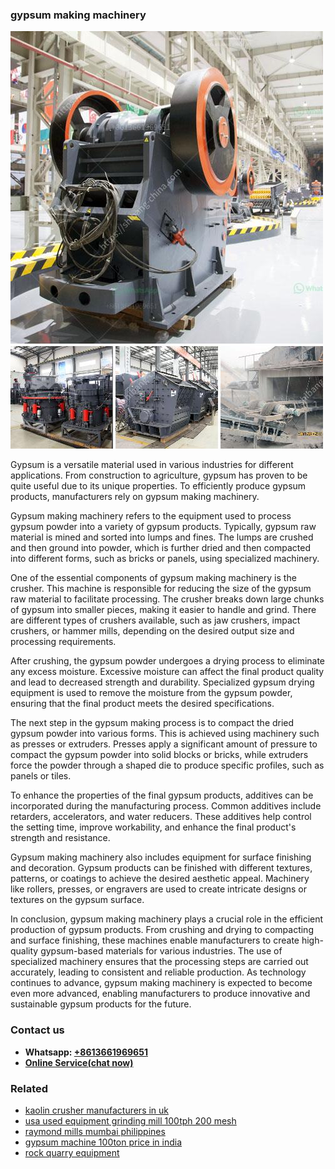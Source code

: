 <h3>gypsum making machinery</h3><img src='1708309563.jpg' alt=''><p>Gypsum is a versatile material used in various industries for different applications. From construction to agriculture, gypsum has proven to be quite useful due to its unique properties. To efficiently produce gypsum products, manufacturers rely on gypsum making machinery.</p><p>Gypsum making machinery refers to the equipment used to process gypsum powder into a variety of gypsum products. Typically, gypsum raw material is mined and sorted into lumps and fines. The lumps are crushed and then ground into powder, which is further dried and then compacted into different forms, such as bricks or panels, using specialized machinery.</p><p>One of the essential components of gypsum making machinery is the crusher. This machine is responsible for reducing the size of the gypsum raw material to facilitate processing. The crusher breaks down large chunks of gypsum into smaller pieces, making it easier to handle and grind. There are different types of crushers available, such as jaw crushers, impact crushers, or hammer mills, depending on the desired output size and processing requirements.</p><p>After crushing, the gypsum powder undergoes a drying process to eliminate any excess moisture. Excessive moisture can affect the final product quality and lead to decreased strength and durability. Specialized gypsum drying equipment is used to remove the moisture from the gypsum powder, ensuring that the final product meets the desired specifications.</p><p>The next step in the gypsum making process is to compact the dried gypsum powder into various forms. This is achieved using machinery such as presses or extruders. Presses apply a significant amount of pressure to compact the gypsum powder into solid blocks or bricks, while extruders force the powder through a shaped die to produce specific profiles, such as panels or tiles.</p><p>To enhance the properties of the final gypsum products, additives can be incorporated during the manufacturing process. Common additives include retarders, accelerators, and water reducers. These additives help control the setting time, improve workability, and enhance the final product's strength and resistance.</p><p>Gypsum making machinery also includes equipment for surface finishing and decoration. Gypsum products can be finished with different textures, patterns, or coatings to achieve the desired aesthetic appeal. Machinery like rollers, presses, or engravers are used to create intricate designs or textures on the gypsum surface.</p><p>In conclusion, gypsum making machinery plays a crucial role in the efficient production of gypsum products. From crushing and drying to compacting and surface finishing, these machines enable manufacturers to create high-quality gypsum-based materials for various industries. The use of specialized machinery ensures that the processing steps are carried out accurately, leading to consistent and reliable production. As technology continues to advance, gypsum making machinery is expected to become even more advanced, enabling manufacturers to produce innovative and sustainable gypsum products for the future.</p><h3>Contact us</h3><ul><li><strong>Whatsapp:&nbsp;<a href="https://wa.me/8613661969651">+8613661969651</a></strong></li><li><a href="https://swt.shibang-china.com/?git&amp;zhl&amp;gypsum making machinery"><strong>Online Service(chat now)</strong></a></li></ul><h3>Related</h3><ul><li><a href='kaolin crusher manufacturers in uk.md'>kaolin crusher manufacturers in uk</a></li><li><a href='usa used equipment grinding mill 100tph 200 mesh.md'>usa used equipment grinding mill 100tph 200 mesh</a></li><li><a href='raymond mills mumbai philippines.md'>raymond mills mumbai philippines</a></li><li><a href='gypsum machine 100ton price in india.md'>gypsum machine 100ton price in india</a></li><li><a href='rock quarry equipment.md'>rock quarry equipment</a></li></ul>